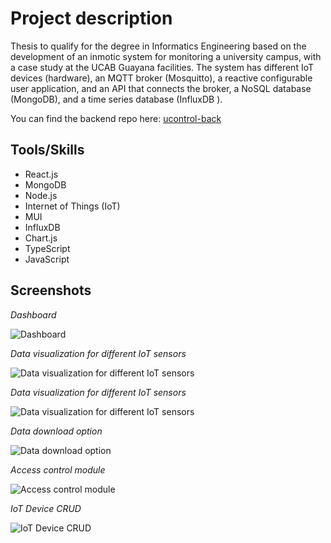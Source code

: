 # Project description 

Thesis to qualify for the degree in Informatics Engineering based on the development of an inmotic system for monitoring a university campus, with a case study at the UCAB Guayana facilities. The system has different IoT devices (hardware), an MQTT broker (Mosquitto), a reactive configurable user application, and an API that connects the broker, a NoSQL database (MongoDB), and a time series database (InfluxDB ).

You can find the backend repo here: [ucontrol-back](https://github.com/moniquitatxt/ucontrol-back)

## Tools/Skills

- React.js 
- MongoDB 
- Node.js 
- Internet of Things (IoT) 
- MUI 
- InfluxDB 
- Chart.js 
- TypeScript 
- JavaScript

## Screenshots
*Dashboard*

![Dashboard](https://media.licdn.com/dms/image/D4D2DAQE9TF90W4rjAA/profile-treasury-image-shrink_800_800/0/1702317231399?e=1707494400&v=beta&t=KxUGFaOwvrzIu_6CBIxyZxlAigkXY5hv5N8zAnsSsbg)

*Data visualization for different IoT sensors*

![Data visualization for different IoT sensors](https://media.licdn.com/dms/image/D4D2DAQFdFSMBEL2Aow/profile-treasury-image-shrink_800_800/0/1702317255413?e=1707494400&v=beta&t=pQzmG973VQbEdZvmdFxZwsBuiAo7hZ5xbfUpOjrcNxA)

*Data visualization for different IoT sensors* 

![Data visualization for different IoT sensors](https://media.licdn.com/dms/image/D4D2DAQHxhCVKC3Od_g/profile-treasury-image-shrink_800_800/0/1702317294631?e=1707494400&v=beta&t=9eIgt9RNp5oHlrrNbYmMglWcOczaZRN0uIEXFXjpaNo)

*Data download option*

![Data download option](https://media.licdn.com/dms/image/D4D2DAQH-YZyCfm26aQ/profile-treasury-image-shrink_800_800/0/1702317307136?e=1707494400&v=beta&t=6G-GaCPNpjAYQiZMtG8SZNBTIwWOrLI3xEiiCp6fs28)

*Access control module* 

![Access control module](https://media.licdn.com/dms/image/D4D2DAQFxzdTbvBdhWQ/profile-treasury-image-shrink_800_800/0/1702317328044?e=1707494400&v=beta&t=bs26G_0UtJA0LNKMgqJDzyAkKYuU1GpWx23z74D8hfE)

*IoT Device CRUD*

![IoT Device CRUD](https://media.licdn.com/dms/image/D4D2DAQGaxsJ2jpIiIQ/profile-treasury-image-shrink_800_800/0/1702317355365?e=1707494400&v=beta&t=iQp3nGicANR55SryYU3uFNLQvsXaeRT0MdD-HoyG_kw)




